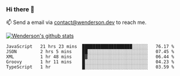 ### Hi there 👋

<!--
**Wenderson-P/wenderson-p** is a ✨ _special_ ✨ repository because its `README.md` (this file) appears on your GitHub profile.

Here are some ideas to get you started:

- 🔭 I’m currently working on ...
- 🌱 I’m currently learning ...
- 👯 I’m looking to collaborate on ...
- 🤔 I’m looking for help with ...
- 💬 Ask me about ...
- 📫 How to reach me: ...
- 😄 Pronouns: ...
- ⚡ Fun fact: ...
-->

📫  Send a email via contact@wenderson.dev to reach me.

[![Wenderson's github stats](https://github-readme-stats.vercel.app/api?username=wenderson-p&show_icons=true&theme=tokyonight&hide=issues)](https://github.com/wenderson-p/github-readme-stats)

<!--START_SECTION:waka-->
```text
JavaScript   21 hrs 23 mins  ███████████████████░░░░░░   76.17 % 
JSON         2 hrs 5 mins    ██░░░░░░░░░░░░░░░░░░░░░░░   07.45 % 
XML          1 hr 48 mins    █▓░░░░░░░░░░░░░░░░░░░░░░░   06.44 % 
Groovy       1 hr 11 mins    █░░░░░░░░░░░░░░░░░░░░░░░░   04.23 % 
TypeScript   1 hr            █░░░░░░░░░░░░░░░░░░░░░░░░   03.59 % 
```
<!--END_SECTION:waka-->
